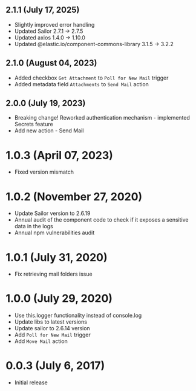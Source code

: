 ## 2.1.1 (July 17, 2025)
* Slightly improved error handling
* Updated Sailor 2.7.1 -> 2.7.5
* Updated axios 1.4.0 -> 1.10.0
* Updated @elastic.io/component-commons-library 3.1.5 -> 3.2.2

## 2.1.0 (August 04, 2023)
* Added checkbox `Get Attachment` to `Poll for New Mail` trigger
* Added metadata field `Attachments` to `Send Mail` action

## 2.0.0 (July 19, 2023)
* Breaking change! Reworked authentication mechanism - implemented Secrets feature
* Add new action - Send Mail

# 1.0.3 (April 07, 2023)
* Fixed version mismatch

# 1.0.2 (November 27, 2020)

* Update Sailor version to 2.6.19
* Annual audit of the component code to check if it exposes a sensitive data in the logs
* Annual npm vulnerabilities audit

# 1.0.1 (July 31, 2020)

* Fix retrieving mail folders issue

# 1.0.0 (July 29, 2020)

* Use this.logger functionality instead of console.log
* Update libs to latest versions
* Update sailor to 2.6.14 version
* Add `Poll for New Mail` trigger
* Add `Move Mail` action

# 0.0.3 (July 6, 2017)

* Initial release
